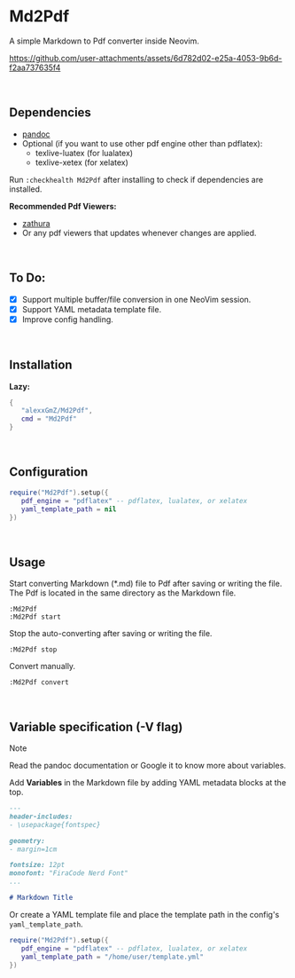 # Md2Pdf

A simple Markdown to Pdf converter inside Neovim.

https://github.com/user-attachments/assets/6d782d02-e25a-4053-9b6d-f2aa737635f4

<br>

## Dependencies

* [pandoc](https://pandoc.org/)
* Optional (if you want to use other pdf engine other than pdflatex):
   - texlive-luatex (for lualatex)
   - texlive-xetex (for xelatex)

Run `:checkhealth Md2Pdf` after installing to check if dependencies are installed.

**Recommended Pdf Viewers:**

* [zathura](https://pwmt.org/projects/zathura/)
* Or any pdf viewers that updates whenever changes are applied.

<br>

## To Do:

* [x] Support multiple buffer/file conversion in one NeoVim session.
* [x] Support YAML metadata template file.
* [x] Improve config handling.

<br>

## Installation

**Lazy:**

```lua
{
   "alexxGmZ/Md2Pdf",
   cmd = "Md2Pdf"
}
```

<br>

## Configuration

```lua
require("Md2Pdf").setup({
   pdf_engine = "pdflatex" -- pdflatex, lualatex, or xelatex
   yaml_template_path = nil
})
```

<br>

## Usage

Start converting Markdown (*.md) file to Pdf after saving or writing the file. The Pdf is
located in the same directory as the Markdown file.

```
:Md2Pdf
:Md2Pdf start
```

Stop the auto-converting after saving or writing the file.

```
:Md2Pdf stop
```

Convert manually.

```
:Md2Pdf convert
```

<br>

## Variable specification (-V flag)

> [!NOTE]
> Read the pandoc documentation or Google it to know more about variables.

Add **Variables** in the Markdown file by adding YAML metadata blocks at the top.

```markdown
---
header-includes:
- \usepackage{fontspec}

geometry:
- margin=1cm

fontsize: 12pt
monofont: "FiraCode Nerd Font"
...

# Markdown Title
```

Or create a YAML template file and place the template path in the config's
`yaml_template_path`.

```lua
require("Md2Pdf").setup({
   pdf_engine = "pdflatex" -- pdflatex, lualatex, or xelatex
   yaml_template_path = "/home/user/template.yml"
})
```

